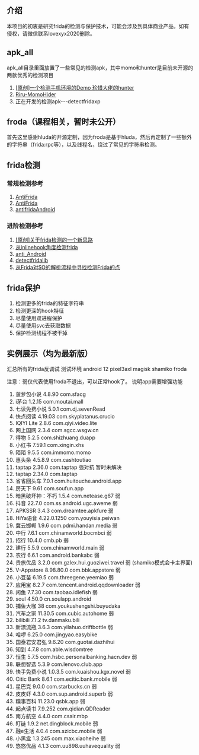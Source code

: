 ## 介绍
本项目的初衷是研究frida的检测与保护技术，可能会涉及到具体商业产品，如有侵权，请微信联系lovexyx2020删除。

## apk_all
apk_all目录里面放置了一些常见的检测apk，其中momo和hunter是目前未开源的两款优秀的检测项目

1. [[原创]一个检测手机环境的Demo 珍惜大佬的hunter](https://bbs.pediy.com/thread-274218.htm)
2. [Riru-MomoHider](https://github.com/canyie/Riru-MomoHider)
3. 正在开发的检测apk---detectfridaxp

## froda（课程相关，暂时未公开）
首先这里感谢hluda的开源定制，因为froda是基于hluda，然后再定制了一些额外的字符串（frida:rpc等），以及线程名，绕过了常见的字符串检测。

## frida检测

### 常规检测参考
1. [AntiFrida](https://github.com/qtfreet00/AntiFrida)
2. [AntiFrida](https://github.com/xxr0ss/AntiFrida)
3. [antifridaAndroid](https://github.com/emanriquez/antifridaAndroid)

### 进阶检测参考
1. [[原创]关于frida检测的一个新思路](https://bbs.pediy.com/thread-268586.htm)
2. [从inlinehook角度检测frida](https://bbs.pediy.com/thread-269862.htm)
3. [anti_Android](https://github.com/TUGOhost/anti_Android)
4. [detectfridalib](https://github.com/kumar-rahul/detectfridalib)
5. [从Frida对SO的解析流程中寻找检测Frida的点](https://mp.weixin.qq.com/s?__biz=MzIxNDcwOTcwOQ==&mid=2247492981&idx=2&sn=1337a0dd0259195efe078be55d1d4a55&chksm=97a1c1d7a0d648c14f09d0fd9a43e150f53ce79c82ab5098b7dca6cffc663ce7d32eb5a27b2e&scene=126&sessionid=1653073641&key=0a9f15bc7a0b11091058c506225c7aacc781814ef557c1c6195dacd423a4d7507afa9035592752f9405e452a884945d59fe8a303e08a2720f63543e053d51f5610aa3b9c39f4022a941e44e6a95a4e7f94a498dbe19a9910e426a2efb448776eb27f191dff8d34dd848894604e6cda8798d3d39de7b44611a7a06cc8fdf43826&ascene=1&uin=MTA3Mzc3OTIzNQ%3D%3D&devicetype=Windows+Server+2016+x64&version=6305002e&lang=zh_CN&session_us=gh_86e8b32f4148&exportkey=AScNPRbXZl0lSD8Me34jl4w%3D&acctmode=0&pass_ticket=CLipu1oc3Xo23kKaFPk9VMmJWr0KzXLDKmtoNd6o2PRzCklLCrUb3XxUITQ9X3B0&wx_header=0&fontgear=2)

## frida保护
1. 检测更多的frida的特征字符串
2. 检测更深的hook特征
3. 尽量使用双进程保护
4. 尽量使用svc去获取数据
5. 保护检测线程不被干掉

## 实例展示（均为最新版）

汇总所有的frida反调试
测试环境 android 12 pixel3axl magisk shamiko froda

注意：弱仅代表使用froda不退出，可以正常hook了。 说明app需要增强功能

1. 菠萝包小说 4.8.90 com.sfacg
2. i茅台 1.2.15 com.moutai.mall 
3. 七读免费小说 5.0.1 com.dj.sevenRead
4. 快点阅读 4.19.03 com.skyplatanus.crucio
5. IQIYI Lite 2.8.6 com.qiyi.video.lite
6. 网上国网 2.3.4 com.sgcc.wsgw.cn
7. 得物 5.2.5 com.shizhuang.duapp
8. 小红书 7.59.1 com.xingin.xhs
9. 陌陌 9.5.5 com.immomo.momo
10. 惠头条 4.5.8.9  com.cashtoutiao 
11. taptap 2.36.0 com.taptap 强对抗 暂时未解决
11. taptap 2.34.0 com.taptap 
12. 省省回头车 7.0.1 com.huitouche.android.app
13. 房天下 9.61 com.soufun.app
14. 暗黑破坏神：不朽 1.5.4 com.netease.g67 弱
15. 抖音 22.7.0 com.ss.android.ugc.aweme 弱
16. APKSSR 3.4.3 com.dreamtee.apkfure 弱
17. HiYa语音 4.22.0.1250 com.youyisia.peiwan 
18. 冀云邯郸 1.9.6 com.pdmi.handan.media 弱
19. 中行 7.6.1 com.chinamworld.bocmbci 弱
20. 招行 10.4.0 cmb.pb 弱 
21. 建行 5.5.9 com.chinamworld.main 弱
22. 农行 6.6.1 com.android.bankabc 弱
23. 贵旅优品 3.2.0 com.gzlex.hui.guoziwei.travel 弱 (shamiko模式会卡主界面)
24. V-Appstore 8.98.80.0 com.bbk.appstore 弱
25. 小豆苗 6.19.5 com.threegene.yeemiao 弱
26. 应用宝 8.2.7 com.tencent.android.qqdownloader 弱
27. 闲鱼 7.7.30 com.taobao.idlefish 弱
28. soul 4.50.0 cn.soulapp.android 
29. 捕鱼大咖 38 com.youkushengshi.buyudaka 
30. 汽车之家 11.30.5 com.cubic.autohome 弱
31. bilibili 7.1.2 tv.danmaku.bili
32. 新漂流瓶 3.6.3 com.yilahuo.driftbottle 弱
33. 哈啰 6.25.0 com.jingyao.easybike
34. 国泰君安君弘 9.6.20 com.guotai.dazhihui
35. 知到 4.7.8 com.able.wisdomtree 
36. 恒生 5.7.5 com.hsbc.personalbanking.hacn.dev 弱
37. 联想智选 5.3.9 com.lenovo.club.app 
38. 快手免费小说 1.0.3.5 com.kuaishou.kgx.novel 弱
39. Citic Bank 8.6.1 com.ecitic.bank.mobile 弱
40. 星巴克 9.0.0 com.starbucks.cn 弱
41. 皮皮虾 4.3.0 com.sup.android.superb 弱
42. 糗事百科 11.23.0 qsbk.app 弱
43. 起点读书 7.9.252 com.qidian.QDReader 
44. 南方航空 4.4.0 com.csair.mbp
45. 盯链  1.9.2 net.dingblock.mobile 弱
46. 融e生活 4.0.4 com.szicbc.mobile 弱
47. 小黑盒 1.3.245 com.max.xiaoheihe 弱
48. 悠悠优品 4.1.3 com.uu898.uuhavequality 弱